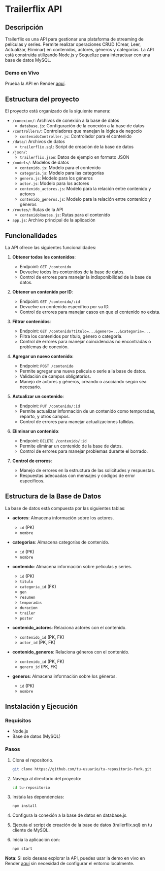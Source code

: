 # Trailerflix API

## Descripción

Trailerflix es una API para gestionar una plataforma de streaming de películas y series. Permite realizar operaciones CRUD (Crear, Leer, Actualizar, Eliminar) en contenidos, actores, géneros y categorías. La API está construida utilizando Node.js y Sequelize para interactuar con una base de datos MySQL.

### Demo en Vivo
Prueba la API en Render [aquí](https://trabajo-integrador-relacional-backend.onrender.com/api-docs/).

## Estructura del proyecto

El proyecto está organizado de la siguiente manera:

* `/conexion/`: Archivos de conexión a la base de datos
	+ `database.js`: Configuración de la conexión a la base de datos
* `/controllers/`: Controladores que manejan la lógica de negocio
	+ `contenidoController.js`: Controlador para el contenido
* `/data/`: Archivos de datos
	+ `trailerflix.sql`: Script de creación de la base de datos
* `/json/`:
   + `trailerflix.json`: Datos de ejemplo en formato JSON
* `/models/`: Modelos de datos
	+ `contenido.js`: Modelo para el contenido
	+ `categoria.js`: Modelo para las categorías
	+ `genero.js`: Modelo para los géneros
	+ `actor.js`: Modelo para los actores
	+ `contenido_actores.js`: Modelo para la relación entre contenido y actores
	+ `contenido_generos.js`: Modelo para la relación entre contenido y géneros
* `/routes/`: Rutas de la API
	+ `contenidoRoutes.js`: Rutas para el contenido
* `app.js`: Archivo principal de la aplicación
## Funcionalidades

La API ofrece las siguientes funcionalidades:

1. **Obtener todos los contenidos**:
   - Endpoint: `GET /contenido`
   - Devuelve todos los contenidos de la base de datos.
   - Control de errores para manejar la indisponibilidad de la base de datos.

2. **Obtener un contenido por ID**:
   - Endpoint: `GET /contenido/:id`
   - Devuelve un contenido específico por su ID.
   - Control de errores para manejar casos en que el contenido no exista.

3. **Filtrar contenidos**:
   - Endpoint: `GET /contenido?titulo=...&genero=...&categoria=...`
   - Filtra los contenidos por título, género o categoría.
   - Control de errores para manejar coincidencias no encontradas o problemas de conexión.

4. **Agregar un nuevo contenido**:
   - Endpoint: `POST /contenido`
   - Permite agregar una nueva película o serie a la base de datos.
   - Validación de campos obligatorios.
   - Manejo de actores y géneros, creando o asociando según sea necesario.

5. **Actualizar un contenido**:
   - Endpoint: `PUT /contenido/:id`
   - Permite actualizar información de un contenido como temporadas, reparto, y otros campos.
   - Control de errores para manejar actualizaciones fallidas.

6. **Eliminar un contenido**:
   - Endpoint: `DELETE /contenido/:id`
   - Permite eliminar un contenido de la base de datos.
   - Control de errores para manejar problemas durante el borrado.

7. **Control de errores**:
   - Manejo de errores en la estructura de las solicitudes y respuestas.
   - Respuestas adecuadas con mensajes y códigos de error específicos.

## Estructura de la Base de Datos

La base de datos está compuesta por las siguientes tablas:

- **actores**: Almacena información sobre los actores.
  - `id` (PK)
  - `nombre`

- **categorias**: Almacena categorías de contenido.
  - `id` (PK)
  - `nombre`

- **contenido**: Almacena información sobre películas y series.
  - `id` (PK)
  - `titulo`
  - `categoria_id` (FK)
  - `gen`
  - `resumen`
  - `temporadas`
  - `duracion`
  - `trailer`
  - `poster`

- **contenido_actores**: Relaciona actores con el contenido.
  - `contenido_id` (PK, FK)
  - `actor_id` (PK, FK)

- **contenido_generos**: Relaciona géneros con el contenido.
  - `contenido_id` (PK, FK)
  - `genero_id` (PK, FK)

- **generos**: Almacena información sobre los géneros.
  - `id` (PK)
  - `nombre`

## Instalación y Ejecución

### Requisitos

* Node.js
* Base de datos (MySQL)

### Pasos

1. Clona el repositorio.
   ```bash
   git clone https://github.com/tu-usuario/tu-repositorio-fork.git
2. Navega al directorio del proyecto:
   ```bash
   cd tu-repositorio
3. Instala las dependencias:
   ```bash
   npm install
4. Configura la conexión a la base de datos en database.js.


5. Ejecuta el script de creación de la base de datos (trailerflix.sql) en tu cliente de MySQL.


6. Inicia la aplicación con:
   ```bash
   npm start

**Nota**: Si solo deseas explorar la API, puedes usar la demo en vivo en Render [aquí](https://trabajo-integrador-relacional-backend.onrender.com/api-docs/) sin necesidad de configurar el entorno localmente.


